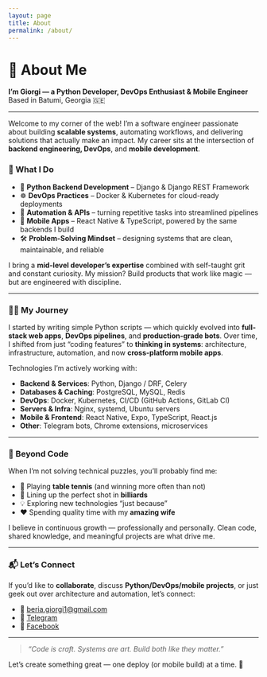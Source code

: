 ```yaml
---
layout: page
title: About
permalink: /about/
---
```


# 👋 About Me

**I’m Giorgi — a Python Developer, DevOps Enthusiast & Mobile Engineer**  
Based in Batumi, Georgia 🇬🇪

---

Welcome to my corner of the web! I’m a software engineer passionate about building **scalable systems**, automating workflows, and delivering solutions that actually make an impact. My career sits at the intersection of **backend engineering, DevOps**, and **mobile development**.

### 🧠 What I Do

- 🐍 **Python Backend Development** – Django & Django REST Framework
- ☸️ **DevOps Practices** – Docker & Kubernetes for cloud-ready deployments
- 🔄 **Automation & APIs** – turning repetitive tasks into streamlined pipelines
- 📱 **Mobile Apps** – React Native & TypeScript, powered by the same backends I build
- 🛠️ **Problem-Solving Mindset** – designing systems that are clean, maintainable, and reliable

I bring a **mid-level developer’s expertise** combined with self-taught grit and constant curiosity. My mission? Build products that work like magic — but are engineered with discipline.

---

### 🧗‍♂️ My Journey

I started by writing simple Python scripts — which quickly evolved into **full-stack web apps**, **DevOps pipelines**, and **production-grade bots**. Over time, I shifted from just “coding features” to **thinking in systems**: architecture, infrastructure, automation, and now **cross-platform mobile apps**.

Technologies I’m actively working with:

- **Backend & Services**: Python, Django / DRF, Celery
- **Databases & Caching**: PostgreSQL, MySQL, Redis
- **DevOps**: Docker, Kubernetes, CI/CD (GitHub Actions, GitLab CI)
- **Servers & Infra**: Nginx, systemd, Ubuntu servers
- **Mobile & Frontend**: React Native, Expo, TypeScript, React.js
- **Other**: Telegram bots, Chrome extensions, microservices

---

### 🧩 Beyond Code

When I’m not solving technical puzzles, you’ll probably find me:

- 🏓 Playing **table tennis** (and winning more often than not)
- 🎱 Lining up the perfect shot in **billiards**
- 💡 Exploring new technologies “just because”
- ❤️ Spending quality time with my **amazing wife**

I believe in continuous growth — professionally and personally. Clean code, shared knowledge, and meaningful projects are what drive me.

---

### 📬 Let’s Connect

If you’d like to **collaborate**, discuss **Python/DevOps/mobile projects**, or just geek out over architecture and automation, let’s connect:

- 📧 [beria.giorgi1@gmail.com](mailto:beria.giorgi1@gmail.com)
- 💬 [Telegram](https://t.me/beria_giorgi)
- 👤 [Facebook](https://www.facebook.com/gio.beria)

---

> _“Code is craft. Systems are art. Build both like they matter.”_

Let’s create something great — one deploy (or mobile build) at a time. 🚀
